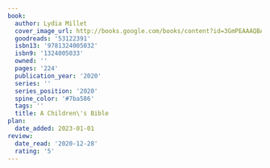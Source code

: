 ```yaml
---
book:
  author: Lydia Millet
  cover_image_url: http://books.google.com/books/content?id=3GmPEAAAQBAJ&printsec=frontcover&img=1&zoom=1&source=gbs_api
  goodreads: '53122391'
  isbn13: '9781324005032'
  isbn9: '1324005033'
  owned: ''
  pages: '224'
  publication_year: '2020'
  series: ''
  series_position: '2020'
  spine_color: '#7ba586'
  tags: ''
  title: A Children\'s Bible
plan:
  date_added: 2023-01-01
review:
  date_read: '2020-12-28'
  rating: '5'
---
```

